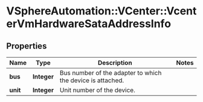# VSphereAutomation::VCenter::VcenterVmHardwareSataAddressInfo

## Properties
Name | Type | Description | Notes
------------ | ------------- | ------------- | -------------
**bus** | **Integer** | Bus number of the adapter to which the device is attached. | 
**unit** | **Integer** | Unit number of the device. | 


